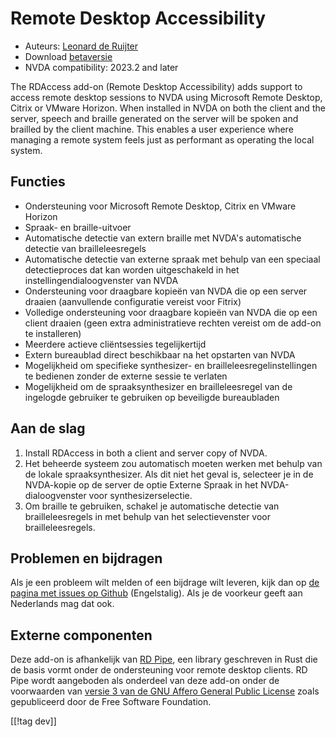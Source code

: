 # Remote Desktop Accessibility #

* Auteurs: [Leonard de Ruijter][1]
* Download [betaversie][2]
* NVDA compatibility: 2023.2 and later

The RDAccess add-on (Remote Desktop Accessibility) adds support to access
remote desktop sessions to NVDA using Microsoft Remote Desktop, Citrix or
VMware Horizon.  When installed in NVDA on both the client and the server,
speech and braille generated on the server will be spoken and brailled by
the client machine.  This enables a user experience where managing a remote
system feels just as performant as operating the local system.

## Functies

* Ondersteuning voor Microsoft Remote Desktop, Citrix en VMware Horizon
* Spraak- en braille-uitvoer
* Automatische detectie van extern braille met NVDA's automatische detectie
  van brailleleesregels
* Automatische detectie van externe spraak met behulp van een speciaal
  detectieproces dat kan worden uitgeschakeld in het
  instellingendialoogvenster van NVDA
* Ondersteuning voor draagbare kopieën van NVDA die op een server draaien
  (aanvullende configuratie vereist voor Fitrix)
* Volledige ondersteuning voor draagbare kopieën van NVDA die op een client
  draaien (geen extra administratieve rechten vereist om de add-on te
  installeren)
* Meerdere actieve cliëntsessies tegelijkertijd
* Extern bureaublad direct beschikbaar na het opstarten van NVDA
* Mogelijkheid om specifieke synthesizer- en brailleleesregelinstellingen te
  bedienen zonder de externe sessie te verlaten
* Mogelijkheid om de spraaksynthesizer en brailleleesregel van de ingelogde
  gebruiker te gebruiken op beveiligde bureaubladen

## Aan de slag

1. Install RDAccess in both a client and server copy of NVDA.
1. Het beheerde systeem zou automatisch moeten werken met behulp van de
   lokale spraaksynthesizer. Als dit niet het geval is, selecteer je in de
   NVDA-kopie op de server de optie Externe Spraak in het
   NVDA-dialoogvenster voor synthesizerselectie.
1. Om braille te gebruiken, schakel je automatische detectie van
   brailleleesregels in met behulp van het selectievenster voor
   brailleleesregels.

## Problemen en bijdragen

Als je een probleem wilt melden of een bijdrage wilt leveren, kijk dan op
[de pagina met issues op Github][3] (Engelstalig). Als je de voorkeur geeft
aan Nederlands mag dat ook.

## Externe componenten

Deze add-on is afhankelijk van [RD Pipe][4], een library geschreven in Rust
die de basis vormt onder de ondersteuning voor remote desktop clients. RD
Pipe wordt aangeboden als onderdeel van deze add-on onder de voorwaarden van
[versie 3 van de GNU Affero General Public License][5] zoals gepubliceerd
door de Free Software Foundation.

[[!tag dev]]

[1]: https://github.com/leonardder/

[2]: https://www.nvaccess.org/addonStore/legacy?file=rdAccess-beta

[3]: https://github.com/leonardder/rdAccess/issues

[4]: https://github.com/leonardder/rd_pipe-rs

[5]: https://github.com/leonardder/rd_pipe-rs/blob/master/LICENSE
